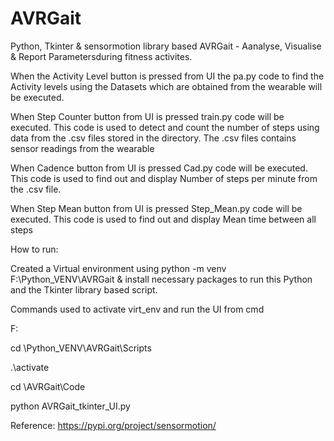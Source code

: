 # AVRGait

Python, Tkinter & sensormotion library based AVRGait - Aanalyse, Visualise & Report Parametersduring fitness activites. 

When the Activity Level button is pressed from UI the pa.py code to find the Activity levels using the Datasets which are obtained from the wearable will be executed.

When Step Counter button from UI is pressed train.py code will be executed. This code is used to detect and count the number of steps using data from the .csv files stored in the directory. The .csv files contains sensor readings from the wearable

When Cadence button from UI is pressed Cad.py code will be executed. This code is used to find out and display Number of steps per minute from the .csv file.

When Step Mean button from UI is pressed Step_Mean.py code will be executed. This code is used to find out and display Mean time between all steps

How to run:

Created a Virtual environment using python -m venv F:\Python_VENV\AVRGait & install necessary packages to run this Python and the Tkinter library based script.

Commands used to activate virt_env and run the UI from cmd 

F:

cd \Python_VENV\AVRGait\Scripts

.\activate

cd \AVRGait\Code

python AVRGait_tkinter_UI.py


Reference:
https://pypi.org/project/sensormotion/


